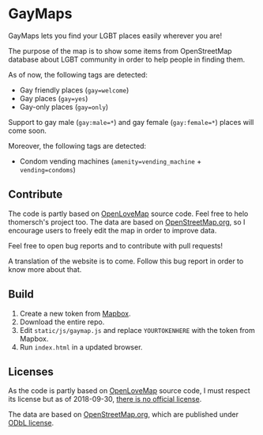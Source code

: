 # GayMaps
GayMaps lets you find your LGBT places easily wherever you are!

The purpose of the map is to show some items from OpenStreetMap database about LGBT community in order to help people in finding them.

As of now, the following tags are detected:
* Gay friendly places (```gay=welcome```)
* Gay places (```gay=yes```)
* Gay-only places (```gay=only```)

Support to gay male (```gay:male=*```) and gay female (```gay:female=*```) places will come soon.

Moreover, the following tags are detected:
* Condom vending machines (```amenity=vending_machine``` + ```vending=condoms```)

## Contribute
The code is partly based on [OpenLoveMap](https://github.com/thomersch/OpenLoveMap) source code. Feel free to helo thomersch's project too. The data are based on [OpenStreetMap.org](https://openstreetmap.org), so I encourage users to freely edit the map in order to improve data.

Feel free to open bug reports and to contribute with pull requests!

A translation of the website is to come. Follow this bug report in order to know more about that.

## Build
1. Create a new token from [Mapbox](http://mapbox.com).
2. Download the entire repo.
3. Edit ```static/js/gaymap.js``` and replace ```YOURTOKENHERE``` with the token from Mapbox.
4. Run ```index.html``` in a updated browser.

## Licenses
As the code is partly based on [OpenLoveMap](https://github.com/thomersch/OpenLoveMap) source code, I must respect its license but as of 2018-09-30, [there is no official license](https://github.com/thomersch/OpenLoveMap/issues/4).

The data are based on [OpenStreetMap.org](https://openstreetmap.org), which are published under [ODbL license](https://opendatacommons.org/licenses/odbl/).
